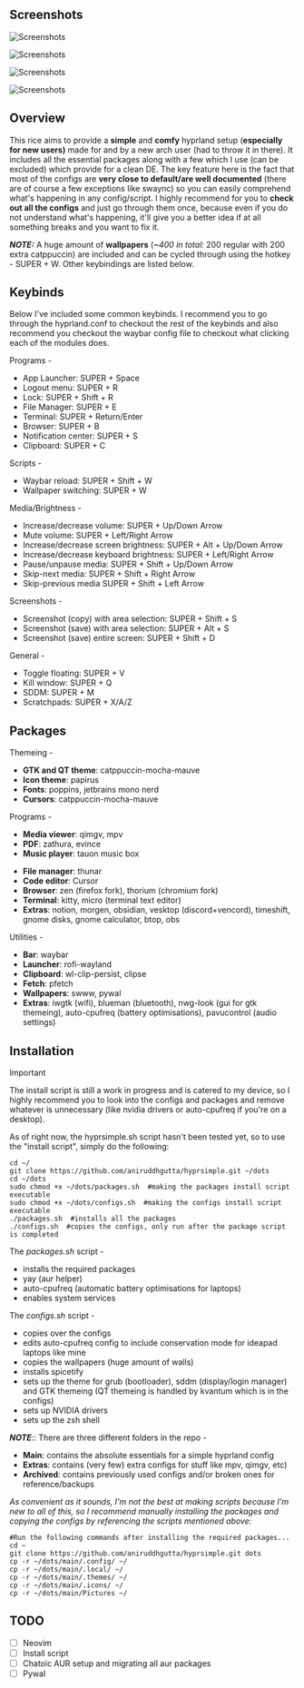 ## Screenshots
![Screenshots](https://raw.githubusercontent.com/aniruddhgutta/hyprsimple/master/main/Pictures/Screenshots/catppuccin-setup_1.png)

![Screenshots](https://raw.githubusercontent.com/aniruddhgutta/hyprsimple/master/main/Pictures/Screenshots/catppuccin-setup_4.png)

![Screenshots](https://raw.githubusercontent.com/aniruddhgutta/hyprsimple/master/main/Pictures/Screenshots/catppuccin-setup_2.png)

![Screenshots](https://raw.githubusercontent.com/aniruddhgutta/hyprsimple/master/main/Pictures/Screenshots/alternate-setup.png)


## Overview
This rice aims to provide a **simple** and **comfy** hyprland setup (**especially for new users)** made for and by a new arch user (had to throw it in there). It includes all the essential packages along with a few which I use (can be excluded) which provide for a clean DE.  The key feature here is the fact that most of the configs are **very close to default/are well documented** (there are of course a few exceptions like swaync) so you can easily comprehend what's happening in any config/script.
I highly recommend for you to **check out all the configs** and just go through them once, because even if you do not understand what's happening, it'll give you a better idea if at all something breaks and you want to fix it.

***NOTE:*** A huge amount of **wallpapers** (*~400 in total:* 200 regular with 200 extra catppuccin) are included and can be cycled through using the hotkey - SUPER + W. Other keybindings are listed below.

## Keybinds
Below I've included some common keybinds. I  recommend you to go through the hyprland.conf to checkout the rest of the keybinds and also recommend you checkout the waybar config file to checkout what clicking each of the modules does.

Programs -
* App Launcher: SUPER + Space
* Logout menu: SUPER + R
* Lock: SUPER + Shift + R
* File Manager: SUPER + E
* Terminal: SUPER + Return/Enter
* Browser: SUPER + B
* Notification center: SUPER + S
* Clipboard: SUPER + C

Scripts -
* Waybar reload: SUPER + Shift + W
* Wallpaper switching: SUPER + W

Media/Brightness -
* Increase/decrease volume: SUPER + Up/Down Arrow 
* Mute volume: SUPER + Left/Right Arrow
* Increase/decrease screen brightness: SUPER + Alt + Up/Down Arrow
* Increase/decrease keyboard brightness: SUPER + Left/Right Arrow
* Pause/unpause media: SUPER + Shift +  Up/Down Arrow 
* Skip-next media: SUPER + Shift +  Right Arrow 
* Skip-previous media SUPER + Shift +  Left Arrow 

Screenshots -
* Screenshot (copy) with area selection: SUPER + Shift + S
* Screenshot (save) with area selection: SUPER + Alt + S
* Screenshot (save) entire screen: SUPER + Shift + D

General -
* Toggle floating:  SUPER + V
* Kill window: SUPER + Q
* SDDM: SUPER + M
* Scratchpads: SUPER + X/A/Z

## Packages
Themeing -
- **GTK and QT theme**: catppuccin-mocha-mauve
- **Icon theme**: papirus
- **Fonts**: poppins, jetbrains mono nerd
- **Cursors**: catppuccin-mocha-mauve

Programs -
* **Media viewer**: qimgv, mpv
* **PDF**: zathura, evince
* **Music player**: tauon music box
- **File manager**: thunar
- **Code editor**: Cursor
- **Browser**: zen (firefox fork), thorium (chromium fork)
- **Terminal**: kitty, micro (terminal text editor)
- **Extras**: notion, morgen, obsidian, vesktop (discord+vencord), timeshift, gnome disks, gnome calculator, btop, obs

Utilities -
- **Bar**: waybar
- **Launcher**: rofi-wayland
- **Clipboard**: wl-clip-persist, clipse
- **Fetch**: pfetch
- **Wallpapers**: swww, pywal
- **Extras**: iwgtk (wifi), blueman (bluetooth), nwg-look (gui for gtk themeing), auto-cpufreq (battery optimisations), pavucontrol (audio settings)

## Installation
> [!IMPORTANT]
The install script is still a work in progress and is catered to my device, so I highly recommend you to look into the configs and packages and remove whatever is unnecessary (like nvidia drivers or auto-cpufreq if you're on a desktop).

As of right now, the hyprsimple.sh script hasn't been tested yet, so to use the "install script", simply do the following:

```shell
cd ~/
git clone https://github.com/aniruddhgutta/hyprsimple.git ~/dots
cd ~/dots  
sudo chmod +x ~/dots/packages.sh  #making the packages install script executable
sudo chmod +x ~/dots/configs.sh  #making the configs install script executable
./packages.sh  #installs all the packages
./configs.sh  #copies the configs, only run after the package script is completed
```

The *packages.sh* script - 
* installs the required packages
* yay (aur helper) 
* auto-cpufreq (automatic battery optimisations for laptops)
* enables system services

The *configs.sh* script - 
* copies over the configs
* edits auto-cpufreq config to include conservation mode for ideapad laptops like mine
* copies the wallpapers (huge amount of walls)
* installs spicetify
* sets up the theme for grub (bootloader), sddm (display/login manager) and GTK themeing (QT themeing is handled by kvantum which is in the configs)
* sets up NVIDIA drivers
* sets up the zsh shell

***NOTE***:: There are three different folders in the repo -
* **Main**: contains the absolute essentials for a simple hyprland config
* **Extras**: contains (very few) extra configs for stuff like mpv, qimgv, etc)
* **Archived**: contains previously used configs and/or broken ones for reference/backups

*As convenient as it sounds, I'm not the best at making scripts because I'm new to all of this, so I recommend manually installing the packages and copying the configs by referencing the scripts mentioned above:*
```shell
#Run the following commands after installing the required packages...
cd ~
git clone https://github.com/aniruddhgutta/hyprsimple.git dots
cp -r ~/dots/main/.config/ ~/
cp -r ~/dots/main/.local/ ~/
cp -r ~/dots/main/.themes/ ~/
cp -r ~/dots/main/.icons/ ~/
cp -r ~/dots/main/Pictures ~/
```

## TODO
- [ ] Neovim
- [ ] Install script
- [ ] Chatoic AUR setup and migrating all aur packages
- [ ] Pywal
